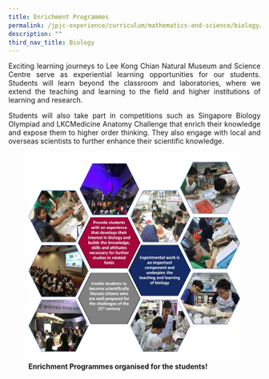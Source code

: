 ```yaml
---
title: Enrichment Programmes
permalink: /jpjc-experience/curriculum/mathematics-and-science/biology/enrichment-programmes/
description: ""
third_nav_title: Biology
---
```

<div align=justify>
<p>
Exciting learning journeys to Lee Kong Chian Natural Museum and Science Centre serve as experiential learning opportunities for our students. Students will learn beyond the classroom and laboratories, where we extend the teaching and learning to the field and higher institutions of learning and research.</p>
<p>
Students will also take part in competitions such as Singapore Biology Olympiad and LKCMedicine Anatomy Challenge that enrich their knowledge and expose them to higher order thinking. They also engage with local and overseas scientists to further enhance their scientific knowledge.</p>
<figure>
<img src="/images/Biology%201.jpg">
	<figcaption><strong>Enrichment Programmes organised for the students!</strong></figcaption></figure>